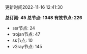更新时间2022-11-16 12:41:30

**总订阅: 45**
**总节点: 1348**
**有效节点: 226**
- ssr节点: 24
- trojan节点: 47
- ss节点: 10
- v2ray节点: 145
